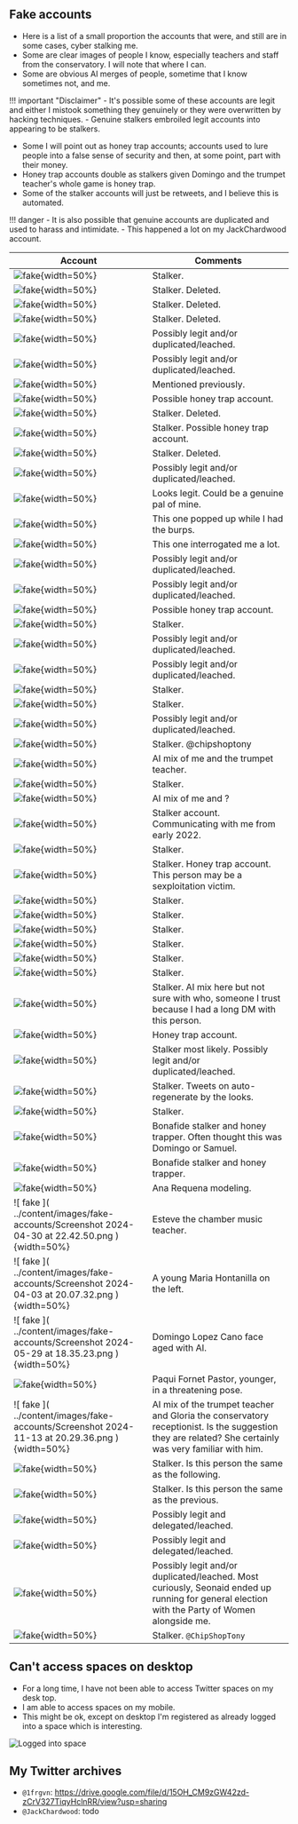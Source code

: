 ## Fake accounts

- Here is a list of a small proportion the accounts that were, and still are in some cases, cyber stalking me.
- Some are clear images of people I know, especially teachers and staff from the conservatory. I will note that where I can.
- Some are obvious AI merges of people, sometime that I know sometimes not, and me.

!!! important "Disclaimer"
    - It's possible some of these accounts are legit and either I mistook something they genuinely or they were overwritten by hacking techniques.
    - Genuine stalkers embroiled legit accounts into appearing to be stalkers.

- Some I will point out as honey trap accounts; accounts used to lure people into a false sense of security and then, at some point, part with their money. 
- Honey trap accounts double as stalkers given Domingo and the trumpet teacher's whole game is honey trap.
- Some of the stalker accounts will just be retweets, and I believe this is automated.

!!! danger
    - It is also possible that genuine accounts are duplicated and used to harass and intimidate.
    - This happened a lot on my JackChardwood account.


| Account  | Comments  |
|----------------------------------------------------------|---|
| ![ fake ]( ../content/images/fake-accounts/list/3.png ){width=50%}  |  Stalker. |
| ![ fake ]( ../content/images/fake-accounts/list/4.png ){width=50%}  |  Stalker. Deleted. |
| ![ fake ]( ../content/images/fake-accounts/list/11.png ){width=50%} |  Stalker. Deleted. |
| ![ fake ]( ../content/images/fake-accounts/list/7.png ){width=50%}  |  Stalker. Deleted. |
| ![ fake ]( ../content/images/fake-accounts/list/10.png ){width=50%} |  Possibly legit and/or duplicated/leached. |
| ![ fake ]( ../content/images/fake-accounts/list/1.png ){width=50%}  |  Possibly legit and/or duplicated/leached. |
| ![ fake ]( ../content/images/fake-accounts/list/2.png ){width=50%}  |  Mentioned previously. |
| ![ fake ]( ../content/images/fake-accounts/list/5.png ){width=50%}  |  Possible honey trap account. |
| ![ fake ]( ../content/images/fake-accounts/list/6.png ){width=50%}  |  Stalker. Deleted. |
| ![ fake ]( ../content/images/fake-accounts/list/8.png ){width=50%}  |  Stalker. Possible honey trap account. |
| ![ fake ]( ../content/images/fake-accounts/list/9.png ){width=50%}  |  Stalker. Deleted. |
| ![ fake ]( ../content/images/fake-accounts/list/12.png ){width=50%} |  Possibly legit and/or duplicated/leached. |
| ![ fake ]( ../content/images/fake-accounts/list/13.png ){width=50%} |  Looks legit. Could be a genuine pal of mine. |
| ![ fake ]( ../content/images/fake-accounts/list/14.png ){width=50%} |  This one popped up while I had the burps. |
| ![ fake ]( ../content/images/fake-accounts/list/15.png ){width=50%} |  This one interrogated me a lot. |
| ![ fake ]( ../content/images/fake-accounts/list/16.png ){width=50%} |  Possibly legit and/or duplicated/leached. |
| ![ fake ]( ../content/images/fake-accounts/list/17.png ){width=50%} |  Possibly legit and/or duplicated/leached. |
| ![ fake ]( ../content/images/fake-accounts/list/18.png ){width=50%} |  Possible honey trap account. |
| ![ fake ]( ../content/images/fake-accounts/list/20.png ){width=50%} |  Stalker. |
| ![ fake ]( ../content/images/fake-accounts/list/21.png ){width=50%} |  Possibly legit and/or duplicated/leached. |
| ![ fake ]( ../content/images/fake-accounts/list/24.png ){width=50%} |  Possibly legit and/or duplicated/leached. |
| ![ fake ]( ../content/images/fake-accounts/list/25.png ){width=50%} |  Stalker. |
| ![ fake ]( ../content/images/fake-accounts/list/27.png ){width=50%} |  Stalker. |
| ![ fake ]( ../content/images/fake-accounts/list/28.png ){width=50%} |  Possibly legit and/or duplicated/leached. |
| ![ fake ]( ../content/images/fake-accounts/list/31.png ){width=50%} |  Stalker. @chipshoptony |
| ![ fake ]( ../content/images/fake-accounts/list/32.png ){width=50%} |  AI mix of me and the trumpet teacher. |
| ![ fake ]( ../content/images/fake-accounts/list/33.png ){width=50%} |  Stalker. |
| ![ fake ]( ../content/images/fake-accounts/list/34.png ){width=50%} |  AI mix of me and ? |
| ![ fake ]( ../content/images/fake-accounts/list/36.png ){width=50%} |  Stalker account. Communicating with me from early 2022. |
| ![ fake ]( ../content/images/fake-accounts/list/37.png ){width=50%} |  Stalker. |
| ![ fake ]( ../content/images/fake-accounts/list/38.png ){width=50%} |  Stalker. Honey trap account. This person may be a sexploitation victim. |
| ![ fake ]( ../content/images/fake-accounts/list/39.png ){width=50%} |  Stalker. |
| ![ fake ]( ../content/images/fake-accounts/list/40.png ){width=50%} |  Stalker. |
| ![ fake ]( ../content/images/fake-accounts/list/41.png ){width=50%} |  Stalker.|
| ![ fake ]( ../content/images/fake-accounts/list/42.png ){width=50%} |  Stalker. |
| ![ fake ]( ../content/images/fake-accounts/list/43.png ){width=50%} |  Stalker. |
| ![ fake ]( ../content/images/fake-accounts/list/44.png ){width=50%} |  Stalker. |
| ![ fake ]( ../content/images/fake-accounts/list/45.png ){width=50%} |  Stalker. AI mix here but not sure with who, someone I trust because I had a long DM with this person. |
| ![ fake ]( ../content/images/fake-accounts/list/46.png ){width=50%} |  Honey trap account. |
| ![ fake ]( ../content/images/fake-accounts/list/47.png ){width=50%} |  Stalker most likely. Possibly legit and/or duplicated/leached. |
| ![ fake ]( ../content/images/fake-accounts/list/48.png ){width=50%} |  Stalker. Tweets on auto-regenerate by the looks. |
| ![ fake ]( ../content/images/fake-accounts/list/49.png ){width=50%} |  Stalker. |
| ![ fake ]( ../content/images/fake-accounts/list/50.png ){width=50%} |  Bonafide stalker and honey trapper. Often thought this was Domingo or Samuel. |
| ![ fake ]( ../content/images/fake-accounts/list/53.png ){width=50%} |  Bonafide stalker and honey trapper. |
| ![ fake ]( ../content/images/fake-accounts/GZ69WCMXQAEQdzB.png ){width=50%} |  Ana Requena modeling. |
| ![ fake ]( ../content/images/fake-accounts/Screenshot 2024-04-30 at 22.42.50.png ){width=50%} | Esteve the chamber music teacher.  |
| ![ fake ]( ../content/images/fake-accounts/Screenshot 2024-04-03 at 20.07.32.png ){width=50%} |  A young Maria Hontanilla on the left. |
| ![ fake ]( ../content/images/fake-accounts/Screenshot 2024-05-29 at 18.35.23.png ){width=50%} | Domingo Lopez Cano face aged with AI.  |
| ![ fake ]( ../content/images/fake-accounts/paqui1.png ){width=50%} | Paqui Fornet Pastor, younger, in a threatening pose.  |
| ![ fake ]( ../content/images/fake-accounts/Screenshot 2024-11-13 at 20.29.36.png ){width=50%} |  AI mix of the trumpet teacher and Gloria the conservatory receptionist. Is the suggestion they are related? She certainly was very familiar with him. |
| ![ fake ]( ../content/images/fake-accounts/list/54.png ){width=50%} |  Stalker. Is this person the same as the following. |
| ![ fake ]( ../content/images/fake-accounts/list/55.png ){width=50%} |  Stalker. Is this person the same as the previous. |
| ![ fake ]( ../content/images/fake-accounts/list/19.png ){width=50%} |  Possibly legit and delegated/leached. |
| ![ fake ]( ../content/images/fake-accounts/list/22.png ){width=50%} |  Possibly legit and delegated/leached. |
| ![ fake ]( ../content/images/fake-accounts/list/29.png ){width=50%} |  Possibly legit and/or duplicated/leached. Most curiously, Seonaid ended up running for general election with the Party of Women alongside me. |
| ![ fake ]( ../content/images/fake-accounts/list/23.png ){width=50%} |  Stalker. `@ChipShopTony` |

## Can't access spaces on desktop

- For a long time, I have not been able to access Twitter spaces on my desk top.
- I am able to access spaces on my mobile.
- This might be ok, except on desktop I'm registered as already logged into a space which is interesting.

![Logged into space](../content/images/already-in-a-space.png)

## My Twitter archives

- `@1frgvn`: https://drive.google.com/file/d/15OH_CM9zGW42zd-zCrV327TiqyHclnRR/view?usp=sharing
- `@JackChardwood`: todo